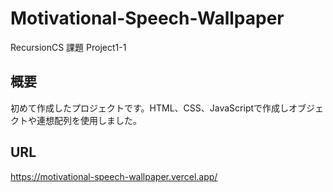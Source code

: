 # Motivational-Speech-Wallpaper
RecursionCS 課題 Project1-1

## 概要
初めて作成したプロジェクトです。HTML、CSS、JavaScriptで作成しオブジェクトや連想配列を使用しました。

## URL
https://motivational-speech-wallpaper.vercel.app/
